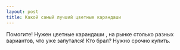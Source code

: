 ```yaml
---
layout: post 
title: Какой самый лучший цветные карандаши 
--- 
```

Помогите! Нужен цветные карандаши , на рынке столько разных вариантов, что уже запутался! Кто брал? Нужно срочно купить.